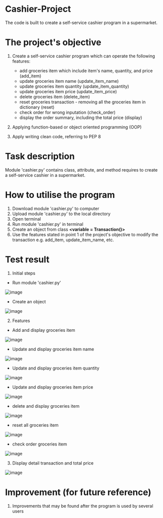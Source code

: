 # Cashier-Project
The code is built to create a self-service cashier program in a supermarket.

# The project's objective

1. Create a self-service cashier program which can operate the following features:
   - add groceries item which include item's name, quantity, and price (add_item)
   - update groceries item name (update_item_name)
   - update groceries item quantity (update_item_quantity)
   - update groceries item price (update_item_price)
   - delete groceries item (delete_item)
   - reset groceries transaction - removing all the groceries item in dictionary (reset)
   - check order for wrong inputation (check_order)
   - display the order summary, including the total price (display)

2. Applying function-based or object oriented programming (OOP)
3. Apply writing clean code, referring to PEP 8

# Task description

Module 'cashier.py' contains class, attribute, and method requires to create a self-service cashier in a supermarket.

# How to utilise the program

1. Download module 'cashier.py' to computer
2. Upload module 'cashier.py' to the local directory
3. Open terminal 
4. Run module 'cashier.py' in terminal **<from cashier import Transaction>**
5. Create an object from class **<variable = Transaction()>**
6. Use the features stated in point 1 of the project's objective to modify the transaction e.g. add_item, update_item_name, etc.

# Test result

1. Initial steps
  
  - Run module 'cashier.py'
  
  ![image](https://user-images.githubusercontent.com/115296804/203935243-55dfd308-f21c-4083-a1f5-61e3a5461bca.png)

  - Create an object
  
  ![image](https://user-images.githubusercontent.com/115296804/203935382-4dc135de-a1c3-40c5-9cba-6e8bd615c6ce.png)

2. Features
  
  - Add and display groceries item 
  
  ![image](https://user-images.githubusercontent.com/115296804/203950670-6944e9c4-2792-4cbd-80d8-9061470fd603.png)

  - Update and display groceries item name
  
  ![image](https://user-images.githubusercontent.com/115296804/203951190-e7cc9e02-9be2-41d8-a005-ee4e4152a29a.png)

  - Update and display groceries item quantity
  
  ![image](https://user-images.githubusercontent.com/115296804/203952269-ebb20293-a1ab-40ae-be47-21bbbc4b509f.png)

  - Update and display groceries item price
  
  ![image](https://user-images.githubusercontent.com/115296804/203952953-d138c5b5-68cd-41d1-b958-42fcb6b9b88d.png)
  
  - delete and display groceries item
  
  ![image](https://user-images.githubusercontent.com/115296804/203953708-1bc6e7f3-e204-41dc-8a6a-baae826244b2.png)
  
  - reset all groceries item
  
  ![image](https://user-images.githubusercontent.com/115296804/203953847-0831873a-430e-4220-be86-e29d7ee2a240.png)
  
  - check order groceries item
  
  ![image](https://user-images.githubusercontent.com/115296804/203954366-23f98a25-d204-40a2-a0c3-d80801b87029.png)

3. Display detail transaction and total price
  
  ![image](https://user-images.githubusercontent.com/115296804/203954535-625f7ac2-e276-4fd4-8679-ede11ff0dbe2.png)
  
# Improvement (for future reference)
  
1. Improvements that may be found after the program is used by several users

